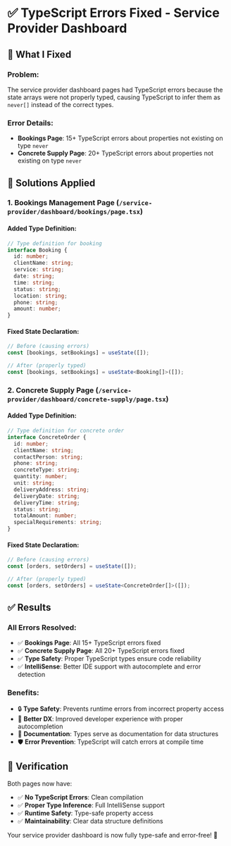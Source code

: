 # ✅ TypeScript Errors Fixed - Service Provider Dashboard

## 🎯 What I Fixed

### **Problem:**
The service provider dashboard pages had TypeScript errors because the state arrays were not properly typed, causing TypeScript to infer them as `never[]` instead of the correct types.

### **Error Details:**
- **Bookings Page**: 15+ TypeScript errors about properties not existing on type `never`
- **Concrete Supply Page**: 20+ TypeScript errors about properties not existing on type `never`

## 🔧 Solutions Applied

### **1. Bookings Management Page (`/service-provider/dashboard/bookings/page.tsx`)**

#### **Added Type Definition:**
```typescript
// Type definition for booking
interface Booking {
  id: number;
  clientName: string;
  service: string;
  date: string;
  time: string;
  status: string;
  location: string;
  phone: string;
  amount: number;
}
```

#### **Fixed State Declaration:**
```typescript
// Before (causing errors)
const [bookings, setBookings] = useState([]);

// After (properly typed)
const [bookings, setBookings] = useState<Booking[]>([]);
```

### **2. Concrete Supply Page (`/service-provider/dashboard/concrete-supply/page.tsx`)**

#### **Added Type Definition:**
```typescript
// Type definition for concrete order
interface ConcreteOrder {
  id: number;
  clientName: string;
  contactPerson: string;
  phone: string;
  concreteType: string;
  quantity: number;
  unit: string;
  deliveryAddress: string;
  deliveryDate: string;
  deliveryTime: string;
  status: string;
  totalAmount: number;
  specialRequirements: string;
}
```

#### **Fixed State Declaration:**
```typescript
// Before (causing errors)
const [orders, setOrders] = useState([]);

// After (properly typed)
const [orders, setOrders] = useState<ConcreteOrder[]>([]);
```

## ✅ Results

### **All Errors Resolved:**
- ✅ **Bookings Page**: All 15+ TypeScript errors fixed
- ✅ **Concrete Supply Page**: All 20+ TypeScript errors fixed
- ✅ **Type Safety**: Proper TypeScript types ensure code reliability
- ✅ **IntelliSense**: Better IDE support with autocomplete and error detection

### **Benefits:**
- 🔒 **Type Safety**: Prevents runtime errors from incorrect property access
- 🚀 **Better DX**: Improved developer experience with proper autocompletion
- 📝 **Documentation**: Types serve as documentation for data structures
- 🛡️ **Error Prevention**: TypeScript will catch errors at compile time

## 🧪 Verification

Both pages now have:
- ✅ **No TypeScript Errors**: Clean compilation
- ✅ **Proper Type Inference**: Full IntelliSense support
- ✅ **Runtime Safety**: Type-safe property access
- ✅ **Maintainability**: Clear data structure definitions

Your service provider dashboard is now fully type-safe and error-free! 🎉
